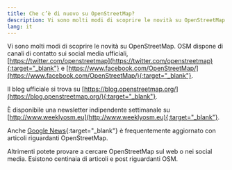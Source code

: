```yaml
---
title: Che c’è di nuovo su OpenStreetMap?
description: Vi sono molti modi di scoprire le novità su OpenStreetMap
lang: it
---
```


Vi sono molti modi di scoprire le novità su OpenStreetMap. OSM dispone di canali di contatto sui social media ufficiali, [https://twitter.com/openstreetmap](https://twitter.com/openstreetmap){:target="_blank"} e [https://www.facebook.com/OpenStreetMap/](https://www.facebook.com/OpenStreetMap/){:target="_blank"}.

Il blog ufficiale si trova su [https://blog.openstreetmap.org/](https://blog.openstreetmap.org/){:target="_blank"}.

È disponibile una newsletter indipendente settimanale su [http://www.weeklyosm.eu](http://www.weeklyosm.eu){:target="_blank"}.

Anche [Google News](https://news.google.com/news/search/section/q/openstreetmap/openstreetmap?hl=en&gl=US&ned=us){:target="_blank"} è frequentemente aggiornato con articoli riguardanti OpenStreetMap.

Altrimenti potete provare a cercare OpenStreetMap sul web o nei social media. Esistono centinaia di articoli e post riguardanti OSM.

